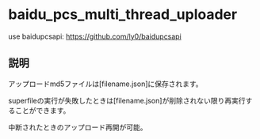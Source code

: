 # baidu_pcs_multi_thread_uploader

use baidupcsapi: https://github.com/ly0/baidupcsapi

## 説明
アップロードmd5ファイルは[filename.json]に保存されます。

superfileの実行が失敗したときは[filename.json]が削除されない限り再実行することができます。

中断されたときのアップロード再開が可能。
